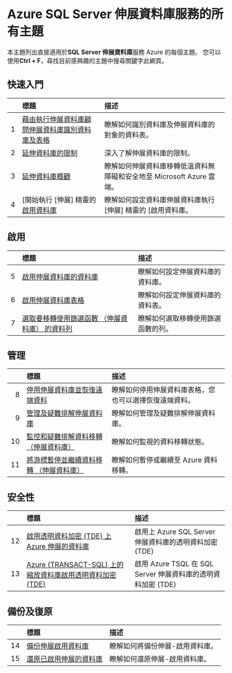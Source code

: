 <properties
    pageTitle="SQL Server 伸展資料庫服務的所有主題 |Microsoft Azure"
    description="Azure 服務的所有主題的資料表命名為存在於 http://azure.microsoft.com/documentation/articles/、 標題和描述的 SQL Server 伸展資料庫。"
    services="sql-server-stretch-database"
    documentationCenter=""
    authors="DouglasL"
    manager="jhubbard"
    editor="MightyPen"/>

<tags
    ms.service="sql-server-stretch-database"
    ms.workload="sql-server-stretch-database"
    ms.tgt_pltfrm="na"
    ms.devlang="na"
    ms.topic="article"
    ms.date="10/05/2016"
    ms.author="DouglasL"/>


# <a name="all-topics-for-azure-sql-server-stretch-database-service"></a>Azure SQL Server 伸展資料庫服務的所有主題

本主題列出直接適用於**SQL Server 伸展資料庫**服務 Azure 的每個主題。 您可以使用**Ctrl + F**，尋找目前感興趣的主題中搜尋關鍵字此網頁。




## <a name="get-started"></a>快速入門

| &nbsp; | 標題 | 描述 |
| --: | :-- | :-- |
| 1 | [藉由執行伸展資料庫顧問伸展資料庫識別資料庫及表格](sql-server-stretch-database-identify-databases.md) | 瞭解如何識別資料庫及伸展資料庫的對象的資料表。 |
| 2 | [延伸資料庫的限制](sql-server-stretch-database-limitations.md) | 深入了解伸展資料庫的限制。 |
| 3 | [延伸資料庫概觀](sql-server-stretch-database-overview.md) | 瞭解如何伸展資料庫移轉低溫資料無障礙和安全地至 Microsoft Azure 雲端。 |
| 4 | [開始執行 [伸展] 精靈的 [啟用資料庫](sql-server-stretch-database-wizard.md) | 瞭解如何設定資料庫伸展資料庫執行 [伸展] 精靈的 [啟用資料庫。 |



## <a name="enable"></a>啟用

| &nbsp; | 標題 | 描述 |
| --: | :-- | :-- |
| 5 | [啟用伸展資料庫的資料庫](sql-server-stretch-database-enable-database.md) | 瞭解如何設定伸展資料庫的資料庫。 |
| 6 | [啟用伸展資料庫表格](sql-server-stretch-database-enable-table.md) | 瞭解如何設定伸展資料庫的資料表。 |
| 7 | [選取要移轉使用篩選函數 （伸展資料庫） 的資料列](sql-server-stretch-database-predicate-function.md) | 瞭解如何選取移轉使用篩選函數的列。 |



## <a name="manage"></a>管理

| &nbsp; | 標題 | 描述 |
| --: | :-- | :-- |
| 8 | [停用伸展資料庫並恢復遠端資料](sql-server-stretch-database-disable.md) | 瞭解如何停用伸展資料庫表格，您也可以選擇恢復遠端資料。 |
| 9 | [管理及疑難排解伸展資料庫](sql-server-stretch-database-manage.md) | 瞭解如何管理及疑難排解伸展資料庫。 |
| 10 | [監控和疑難排解資料移轉 （伸展資料庫）](sql-server-stretch-database-monitor.md) | 瞭解如何監視的資料移轉狀態。 |
| 11 | [將游標暫停並繼續資料移轉 （伸展資料庫）](sql-server-stretch-database-pause.md) | 瞭解如何暫停或繼續至 Azure 資料移轉。 |



## <a name="security"></a>安全性

| &nbsp; | 標題 | 描述 |
| --: | :-- | :-- |
| 12 | [啟用透明資料加密 (TDE) 上 Azure 伸展的資料庫](sql-server-stretch-database-encryption-tde.md) | 啟用上 Azure SQL Server 伸展資料庫的透明資料加密 (TDE) |
| 13 | [Azure (TRANSACT-SQL) 上的縮放資料庫啟用透明資料加密 (TDE)](sql-server-stretch-database-tde-tsql.md) | 啟用 Azure TSQL 在 SQL Server 伸展資料庫的透明資料加密 (TDE) |



## <a name="backup-and-recovery"></a>備份及復原

| &nbsp; | 標題 | 描述 |
| --: | :-- | :-- |
| 14 | [備份伸展啟用資料庫](sql-server-stretch-database-backup.md) | 瞭解如何將備份伸展\-啟用資料庫。 |
| 15 | [還原已啟用伸展的資料庫](sql-server-stretch-database-restore.md) | 瞭解如何還原伸展\-啟用資料庫。 |

